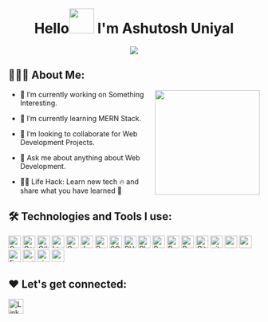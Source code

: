 <h1 align="center">Hello<img src="https://i.ibb.co/QDKyZ7g/Hi.gif" width="50px"> I'm Ashutosh Uniyal </h1>

<div align="center">
  <img src ="https://i.ibb.co/vsMjFvF/banner.png" />
</div>

## 👨🏻‍💻 About Me:

<img  src="https://i.ibb.co/vBxK6Yr/thoughtworks-gif-dribbble.gif" height="210px" align="right" />

- 🔭 I’m currently working on Something Interesting.

- 🌱 I’m currently learning MERN Stack.

- 👯 I’m looking to collaborate for Web Development Projects.

- 💬 Ask me about anything about Web Development.

- 👨‍💻 Life Hack: Learn new tech :fire: and share what you have learned :tada:


## 🛠️ Technologies and Tools I use:

<p>
<img alt="C" src="https://img.shields.io/badge/c-A8B9CC?style=for-the-badge&logo=c&logoColor=white" height="25px"/>
<img alt="C++" src="https://img.shields.io/badge/C++-00599C?style=for-the-badge&logo=cplusplus&logoColor=white" height="25px"/>
<img alt="C#" src="https://img.shields.io/badge/CSharp-239120?style=for-the-badge&logo=csharp&logoColor=white" height="25px"/>
<img alt="html5" src="https://img.shields.io/badge/HTML5-E34F26?style=for-the-badge&logo=html5&logoColor=white" height="25px"/>
<img alt="Css3" src="https://img.shields.io/badge/CSS3-1572B6?style=for-the-badge&logo=css3&logoColor=white" height="25px"/>
<img alt="Javascript" src="https://img.shields.io/badge/JavaScript-323330?style=for-the-badge&logo=javascript&logoColor=F7DF1E"  height="25px"/>
<img alt="Bootstrap" src="https://img.shields.io/badge/Bootstrap-563D7C?style=for-the-badge&logo=bootstrap&logoColor=white" height="25px"/>
<img alt="SQL" src="https://img.shields.io/badge/MySql-4479A1?style=for-the-badge&logo=mysql&logoColor=white" height="25px"/>
<img alt="PHP" src="https://img.shields.io/badge/php-777BB4?style=for-the-badge&logo=mysql&logoColor=white" height="25px"/>
<img alt="PhpMyAdmin" src="https://img.shields.io/badge/phpmyadmin-6C78AF?style=for-the-badge&logo=mysql&logoColor=white" height="25px"/>
<img alt="React" src="https://img.shields.io/badge/React-20232A?style=for-the-badge&logo=react&logoColor=61DAFB" height="25px"/>
<img alt="Python" src="https://img.shields.io/badge/Python-14354C?style=for-the-badge&logo=python&logoColor=white" height="25px"/>
<img alt="PyCharm" src="https://img.shields.io/badge/PyCharm-FFFC00?style=for-the-badge&logo=pycharm&logoColor=black" height="25px"/>
<img alt="GitHub" src="https://img.shields.io/badge/GitHub-181717?style=for-the-badge&logo=github&logoColor=white" height="25px"/>
<img alt="git" src="https://img.shields.io/badge/-Git-F05032?style=flat-square&logo=git&logoColor=white" height="25px"/>
<img alt="vercel" src="https://img.shields.io/badge/-Vercel-000000?style=flat-square&logo=vercel&logoColor=white" height="25px"/>
<img alt="vscode" src="https://img.shields.io/badge/-VSCode-007ACC?style=flat-square&logo=visualstudiocode&logoColor=white" height="25px"/>
<img alt="firefox" src="https://img.shields.io/badge/-Firefox-FF7139?style=flat-square&logo=firefoxbrowser&logoColor=white" height="25px"/>
<img alt=".net" src="https://img.shields.io/badge/-.NET-512BD4?style=flat-square&logo=dotnet&logoColor=white" height="25px"/>
<img alt="visualstudio" src="https://img.shields.io/badge/-VisualStudio-5C2D91?style=flat-square&logo=visualstudio&logoColor=white" height="25px"/>
<img alt="xampp" src="https://img.shields.io/badge/-XAMPP-FB7A24?style=flat-square&logo=xampp&logoColor=white" height="25px"/>


## ❤️ Let's get connected:

 <a href="www.linkedin.com/in/ashutosh-uniyal" target="_blank"><img alt="LinkedIn" src="https://img.shields.io/badge/linkedin-%230077B5.svg?&style=for-the-badge&logo=linkedin&logoColor=white"  height="30px"/></a>
</p>
